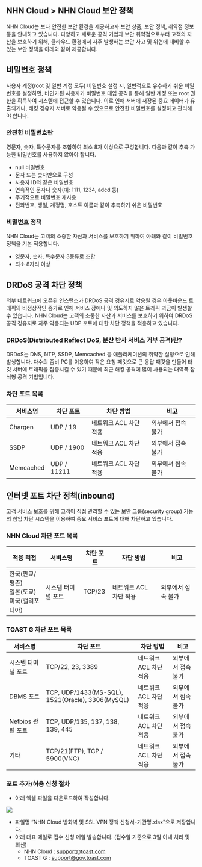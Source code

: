 ## NHN Cloud > NHN Cloud 보안 정책

NHN Cloud는 보다 안전한 보안 환경을 제공하고자 보안 상품, 보안 정책, 취약점 정보 등을 안내하고 있습니다.
다양하고 새로운 공격 기법과 보안 취약점으로부터 고객의 자산을 보호하기 위해, 클라우드 환경에서 자주 발생하는 보안 사고 및 위협에 대비할 수 있는 보안 정책을 아래와 같이 제공합니다.

## 비밀번호 정책
사용자 계정(root 및 일반 계정 모두) 비밀번호 설정 시, 일반적으로 유추하기 쉬운 비밀번호를 설정하면, 비인가된 사용자가 비밀번호 대입 공격을 통해 일반 계정 또는 root 권한을 획득하여 시스템에 접근할 수 있습니다. 이로 인해 서버에 저장된 중요 데이터가 유출되거나, 해킹 경유지 서버로 악용될 수 있으므로 안전한 비밀번호를 설정하고 관리해야 합니다.

### 안전한 비밀번호란
영문자, 숫자, 특수문자를 조합하여 최소 8자 이상으로 구성합니다. 다음과 같이 추측 가능한 비밀번호를 사용하지 않아야 합니다.

- null 비밀번호
- 문자 또는 숫자만으로 구성
- 사용자 ID와 같은 비밀번호
- 연속적인 문자나 숫자(예: 1111, 1234, adcd 등)
- 주기적으로 비밀번호 재사용
- 전화번호, 생일, 계정명, 호스트 이름과 같이 추측하기 쉬운 비밀번호

### 비밀번호 정책
NHN Cloud는 고객의 소중한 자산과 서비스를 보호하기 위하여 아래와 같이 비밀번호 정책을 기본 적용합니다.

- 영문자, 숫자, 특수문자 3종류로 조합
- 최소 8자리 이상

## DRDoS 공격 차단 정책
외부 네트워크에 오픈된 인스턴스가 DRDoS 공격 경유지로 악용될 경우 아웃바운드 트래픽의 비정상적인 증가로 인해 서비스 장애나 및 의도하지 않은 트래픽 과금이 발생할 수 있습니다.
NHN Cloud는 고객의 소중한 자산과 서비스를 보호하기 위하여 DRDoS 공격 경유지로 자주 악용되는 UDP 포트에 대한 차단 정책을 적용하고 있습니다.

### DRDoS(Distributed Reflect DoS, 분산 반사 서비스 거부 공격)란?
DRDoS는 DNS, NTP, SSDP, Memcached 등 애플리케이션의 취약한 설정으로 인해 발생합니다. 다수의 좀비 PC를 이용하여 작은 요청 패킷으로 큰 응답 패킷을 만들어 타깃 서버에 트래픽을 집중시킬 수 있기 때문에 최근 해킹 공격에 많이 사용되는 대역폭 잠식형 공격 기법입니다.

### 차단 포트 목록
|서비스명 |   차단 포트  | 차단 방법|비고|
| ---- | ---- | ---- | ---- |
|Chargen | UDP / 19    | 네트워크 ACL 차단 적용 |   외부에서 접속 불가|
|SSDP    | UDP / 1900  | 네트워크 ACL 차단 적용 | 외부에서 접속 불가|
|Memcached   | UDP / 11211 | 네트워크 ACL 차단 적용 | 외부에서 접속 불가|

## 인터넷 포트 차단 정책(inbound)
고객 서비스 보호를 위해 고객이 직접 관리할 수 있는 보안 그룹(security group) 기능 외 침입 차단 시스템을 이용하여 중요 서비스 포트에 대해 차단하고 있습니다.

### NHN Cloud 차단 포트 목록
|적용 리전 | 서비스명 | 차단 포트 | 차단 방법 | 비고 |
| ---- | ---- | ---- | ---- | ---- |
| 한국(판교/평촌) <br> 일본(도쿄) <br> 미국(캘리포니아) | 시스템 터미널 포트 | TCP/23 | 네트워크 ACL 차단 적용 | 외부에서 접속 불가 |

### TOAST G 차단 포트 목록
|서비스명 |   차단 포트  | 차단 방법 |비고|
| ---- | ---- | ---- | ---- |
| 시스템 터미널 포트 | TCP/22, 23, 3389 | 네트워크 ACL 차단 적용 | 외부에서 접속 불가|
| DBMS 포트 | TCP, UDP/1433(MS-SQL), 1521(Oracle), 3306(MySQL)  | 네트워크 ACL 차단 적용 | 외부에서 접속 불가|
| Netbios 관련 포트 | TCP, UDP/135, 137, 138, 139, 445 | 네트워크 ACL 차단 적용 | 외부에서 접속 불가 |
| 기타 | TCP/21(FTP), TCP / 5900(VNC) | 네트워크 ACL 차단 적용 | 외부에서 접속 불가 |

### 포트 추가/허용 신청 절차
- 아래 엑셀 파일을 다운로드하여 작성합니다.

[![](https://static.toastoven.net/prod_gov_security/img_04.png)](https://static.toastoven.net/prod_gov_security/NHN%20Cloud%20%EB%B0%A9%ED%99%94%EB%B2%BD%20%EB%B0%8F%20SSL%20VPN%20%EC%A0%95%EC%B1%85%20%EC%8B%A0%EC%B2%AD%EC%84%9C.xlsx)

- 파일명 “NHN Cloud 방화벽 및 SSL VPN 정책 신청서-기관명.xlsx”으로 저장합니다.
- 아래 대표 메일로 접수 신청 메일 발송합니다. (접수일 기준으로 3일 이내 처리 및 회신)
    - NHN Cloud : support@toast.com
    - TOAST G : support@gov.toast.com